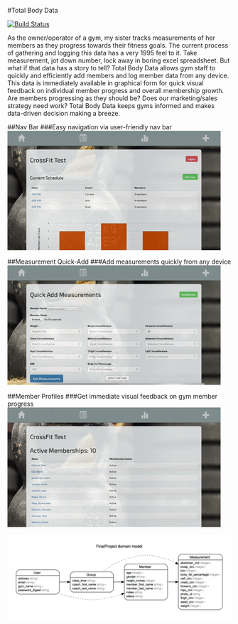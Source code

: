 #Total Body Data

[![Build Status](https://travis-ci.org/sv886/final_project.svg?branch=master)](https://travis-ci.org/sv886/final_project)

As the owner/operator of a gym, my sister tracks measurements of her members as they progress towards their fitness goals. The current process of gathering and logging this data has a very 1995 feel to it. Take measurement, jot down number, lock away in boring excel spreadsheet. But what if that data has a story to tell? Total Body Data allows gym staff to quickly and efficiently add members and log member data from any device. This data is immediately available in graphical form for quick visual feedback on individual member progress and overall membership growth. Are members progressing as they should be? Does our marketing/sales strategy need work? Total Body Data keeps gyms informed and makes data-driven decision making a breeze.

##Nav Bar
###Easy navigation via user-friendly nav bar
![Alt text](/info/demo.gif?raw=true)

##Measurement Quick-Add
###Add measurements quickly from any device
![Alt text](/info/quick-add.gif?raw=true)

##Member Profiles
###Get immediate visual feedback on gym member progress
![Alt text](/info/profile.gif?raw=true)

![img](erd.png)
